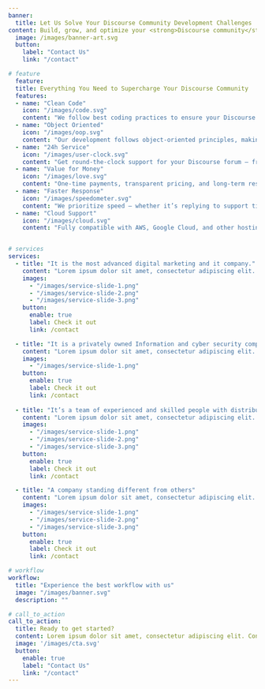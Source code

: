 ```yaml
---
banner:
  title: Let Us Solve Your Discourse Community Development Challenges
content: Build, grow, and optimize your <strong>Discourse community</strong> with our expert development services. From custom plugins and theme design to performance optimization and multilingual integration, we deliver solutions that make your forum faster, smarter, and more engaging. <br/> Whether you’re launching a new forum or improving an existing one, our team ensures a seamless experience that boosts user engagement, improves SEO, and scales with your community’s needs.
  image: /images/banner-art.svg
  button:
    label: "Contact Us"
    link: "/contact"

# feature
  feature: 
  title: Everything You Need to Supercharge Your Discourse Community
  features:
  - name: "Clean Code"
    icon: "/images/code.svg"
    content: "We follow best coding practices to ensure your Discourse plugins, themes, and integrations are lightweight, maintainable, and bug-free."
  - name: "Object Oriented"
    icon: "/images/oop.svg"
    content: "Our development follows object-oriented principles, making your Discourse customizations scalable, efficient, and easy to upgrade."
  - name: "24h Service"
    icon: "/images/user-clock.svg"
    content: "Get round-the-clock support for your Discourse forum — from urgent fixes to ongoing maintenance, we’re always available when you need us."
  - name: "Value for Money"
    icon: "/images/love.svg"
    content: "One-time payments, transparent pricing, and long-term results — we deliver the best ROI for your Discourse community investments."
  - name: "Faster Response"
    icon: "/images/speedometer.svg"
    content: "We prioritize speed — whether it’s replying to support tickets or optimizing your forum for faster load times and better SEO rankings."
  - name: "Cloud Support"
    icon: "/images/cloud.svg"
    content: "Fully compatible with AWS, Google Cloud, and other hosting platforms — we ensure your Discourse forum runs smoothly in any environment."


# services
services:
  - title: "It is the most advanced digital marketing and it company."
    content: "Lorem ipsum dolor sit amet, consectetur adipiscing elit. Consequat tristique eget amet, tempus eu at consecttur. Leo facilisi nunc viverra tellus. Ac laoreet sit vel consquat. consectetur adipiscing elit. Consequat tristique eget amet, tempus eu at consecttur. Leo facilisi nunc viverra tellus. Ac laoreet sit vel consquat."
    images:
      - "/images/service-slide-1.png"
      - "/images/service-slide-2.png"
      - "/images/service-slide-3.png"
    button:
      enable: true
      label: Check it out
      link: /contact

  - title: "It is a privately owned Information and cyber security company"
    content: "Lorem ipsum dolor sit amet, consectetur adipiscing elit. Consequat tristique eget amet, tempus eu at consecttur. Leo facilisi nunc viverra tellus. Ac laoreet sit vel consquat. consectetur adipiscing elit. Consequat tristique eget amet, tempus eu at consecttur. Leo facilisi nunc viverra tellus. Ac laoreet sit vel consquat."
    images: 
      - "/images/service-slide-1.png"
    button:
      enable: true
      label: Check it out
      link: /contact
  
  - title: "It’s a team of experienced and skilled people with distributions"
    content: "Lorem ipsum dolor sit amet, consectetur adipiscing elit. Consequat tristique eget amet, tempus eu at consecttur. Leo facilisi nunc viverra tellus. Ac laoreet sit vel consquat. consectetur adipiscing elit. Consequat tristique eget amet, tempus eu at consecttur. Leo facilisi nunc viverra tellus. Ac laoreet sit vel consquat."
    images:
      - "/images/service-slide-1.png"
      - "/images/service-slide-2.png"
      - "/images/service-slide-3.png"
    button:
      enable: true
      label: Check it out
      link: /contact

  - title: "A company standing different from others"
    content: "Lorem ipsum dolor sit amet, consectetur adipiscing elit. Consequat tristique eget amet, tempus eu at consecttur. Leo facilisi nunc viverra tellus. Ac laoreet sit vel consquat. consectetur adipiscing elit. Consequat tristique eget amet, tempus eu at consecttur. Leo facilisi nunc viverra tellus. Ac laoreet sit vel consquat."
    images:
      - "/images/service-slide-1.png"
      - "/images/service-slide-2.png"
      - "/images/service-slide-3.png"
    button:
      enable: true
      label: Check it out
      link: /contact

# workflow
workflow: 
  title: "Experience the best workflow with us"
  image: "/images/banner.svg"
  description: ""

# call_to_action
call_to_action:
  title: Ready to get started?
  content: Lorem ipsum dolor sit amet, consectetur adipiscing elit. Consequat tristique eget amet, tempus eu at consecttur.
  image: '/images/cta.svg'
  button:
    enable: true
    label: "Contact Us"
    link: "/contact"
---
```

